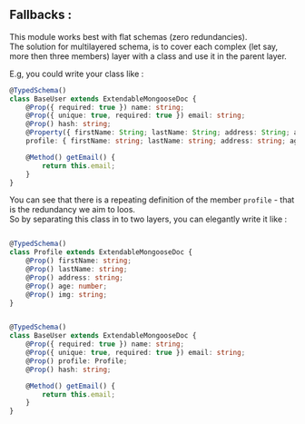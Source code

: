 
## Fallbacks : 

This module works best with flat schemas (zero redundancies). <br>
The solution for multilayered schema, is to cover each complex (let say, more then three members) layer with a class and use it in the parent layer.<br>


E.g, you could write your class like :

```ts
@TypedSchema()
class BaseUser extends ExtendableMongooseDoc {
    @Prop({ required: true }) name: string;
    @Prop({ unique: true, required: true }) email: string;
    @Prop() hash: string;
    @Property({ firstName: String; lastName: String; address: String; age: Number; img: String; }) 
    profile: { firstName: string; lastName: string; address: string; age: number; img: string; }

    @Method() getEmail() {
        return this.email;
    }
}
```

You can see that there is a repeating definition of the member `profile` - that is the redundancy we aim to loos.<br> 
So by separating this class in to two layers, you can elegantly write it like :

```ts

@TypedSchema()
class Profile extends ExtendableMongooseDoc {
    @Prop() firstName: string;
    @Prop() lastName: string;
    @Prop() address: string;
    @Prop() age: number;
    @Prop() img: string;
}


@TypedSchema()
class BaseUser extends ExtendableMongooseDoc {
    @Prop({ required: true }) name: string;
    @Prop({ unique: true, required: true }) email: string;
    @Prop() profile: Profile;
    @Prop() hash: string;

    @Method() getEmail() {
        return this.email;
    }
}


```